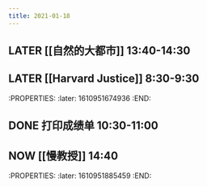 ```yaml
---
title: 2021-01-18
---
```


## LATER [[自然的大都市]] 13:40-14:30
## LATER [[Harvard Justice]] 8:30-9:30
:PROPERTIES:
:later: 1610951674936
:END:
## DONE 打印成绩单 10:30-11:00
## NOW [[慢教授]] 14:40
:PROPERTIES:
:later: 1610951885459
:END:
##
##
